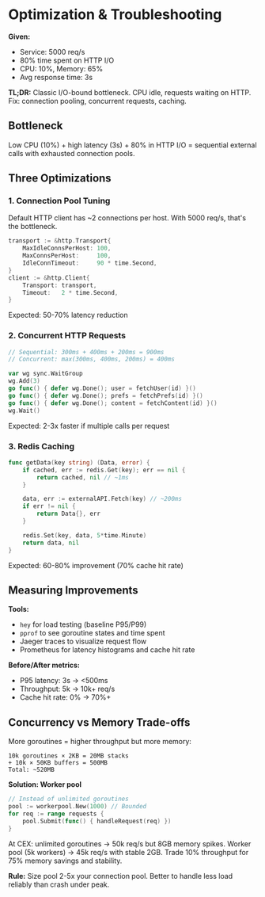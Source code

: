 # Optimization & Troubleshooting

**Given:**
- Service: 5000 req/s
- 80% time spent on HTTP I/O
- CPU: 10%, Memory: 65%
- Avg response time: 3s

**TL;DR:** Classic I/O-bound bottleneck. CPU idle, requests waiting on HTTP. Fix: connection pooling, concurrent requests, caching.

## Bottleneck

Low CPU (10%) + high latency (3s) + 80% in HTTP I/O = sequential external calls with exhausted connection pools.

## Three Optimizations

### 1. Connection Pool Tuning

Default HTTP client has ~2 connections per host. With 5000 req/s, that's the bottleneck.

```go
transport := &http.Transport{
    MaxIdleConnsPerHost: 100,
    MaxConnsPerHost:     100,
    IdleConnTimeout:     90 * time.Second,
}
client := &http.Client{
    Transport: transport,
    Timeout:   2 * time.Second,
}
```

Expected: 50-70% latency reduction

### 2. Concurrent HTTP Requests

```go
// Sequential: 300ms + 400ms + 200ms = 900ms
// Concurrent: max(300ms, 400ms, 200ms) = 400ms

var wg sync.WaitGroup
wg.Add(3)
go func() { defer wg.Done(); user = fetchUser(id) }()
go func() { defer wg.Done(); prefs = fetchPrefs(id) }()
go func() { defer wg.Done(); content = fetchContent(id) }()
wg.Wait()
```

Expected: 2-3x faster if multiple calls per request

### 3. Redis Caching

```go
func getData(key string) (Data, error) {
    if cached, err := redis.Get(key); err == nil {
        return cached, nil // ~1ms
    }

    data, err := externalAPI.Fetch(key) // ~200ms
    if err != nil {
        return Data{}, err
    }

    redis.Set(key, data, 5*time.Minute)
    return data, nil
}
```

Expected: 60-80% improvement (70% cache hit rate)

## Measuring Improvements

**Tools:**
- `hey` for load testing (baseline P95/P99)
- `pprof` to see goroutine states and time spent
- Jaeger traces to visualize request flow
- Prometheus for latency histograms and cache hit rate

**Before/After metrics:**
- P95 latency: 3s → <500ms
- Throughput: 5k → 10k+ req/s
- Cache hit rate: 0% → 70%+

## Concurrency vs Memory Trade-offs

More goroutines = higher throughput but more memory:
```
10k goroutines × 2KB = 20MB stacks
+ 10k × 50KB buffers = 500MB
Total: ~520MB
```

**Solution: Worker pool**
```go
// Instead of unlimited goroutines
pool := workerpool.New(1000) // Bounded
for req := range requests {
    pool.Submit(func() { handleRequest(req) })
}
```

At CEX: unlimited goroutines → 50k req/s but 8GB memory spikes. Worker pool (5k workers) → 45k req/s with stable 2GB. Trade 10% throughput for 75% memory savings and stability.

**Rule:** Size pool 2-5x your connection pool. Better to handle less load reliably than crash under peak.
